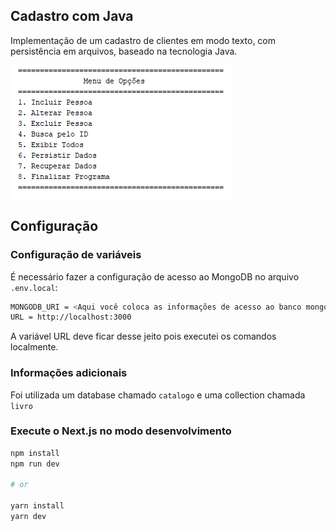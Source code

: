 ## Cadastro com Java

Implementação de um cadastro de clientes em modo texto, com persistência em arquivos, baseado na tecnologia Java.

![alt text](cadastroPOO.png)


## Configuração

### Configuração de variáveis

É necessário fazer a configuração de acesso ao MongoDB no arquivo `.env.local`:

```bash
MONGODB_URI = <Aqui você coloca as informações de acesso ao banco mongodb>
URL = http://localhost:3000
```
A variável URL deve ficar desse jeito pois executei os comandos localmente. 

### Informações adicionais

Foi utilizada um database chamado  `catalogo` e uma collection chamada  `livro`

### Execute o Next.js no modo desenvolvimento

```bash
npm install
npm run dev

# or

yarn install
yarn dev
```
